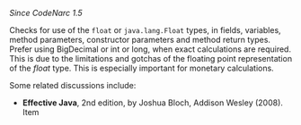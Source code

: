 *Since CodeNarc 1.5*

Checks for use of the `float` or `java.lang.Float` types, in fields,
variables, method parameters, constructor parameters and method return
types. Prefer using BigDecimal or int or long, when exact calculations
are required. This is due to the limitations and gotchas of the floating
point representation of the *float* type. This is especially important
for monetary calculations.

Some related discussions include:

- **Effective Java**, 2nd edition, by Joshua Bloch, Addison Wesley
  (2008). Item
